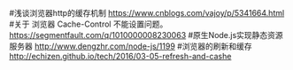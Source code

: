 #浅谈浏览器http的缓存机制  https://www.cnblogs.com/vajoy/p/5341664.html
#关于 浏览器 Cache-Control 不能设置问题。 https://segmentfault.com/q/1010000008230063
#原生Node.js实现静态资源服务器 http://www.dengzhr.com/node-js/1199
#浏览器的刷新和缓存 http://echizen.github.io/tech/2016/03-05-refresh-and-cashe